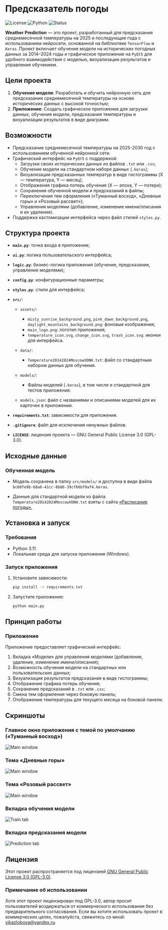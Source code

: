 # Предсказатель погоды

![License](https://img.shields.io/github/license/VitalinaZlo/Trajectory-future2024_Weather_predictor)
![Python](https://img.shields.io/badge/python-3.11-blue)
![Status](https://img.shields.io/badge/status-modification-green)

**Weather Prediction** — это проект, разработанный для предсказания среднемесячной температуры на 2025 и последующие года с использованием нейросети, основанной на библиотеке `TensorFlow` и `Keras`. Проект включает обучение модели на исторических погодных данных за 2014–2024 годы и графическое приложение на `PyQt5` для удобного взаимодействия с моделью, визуализации результатов и управления обучением.


## Цели проекта
1. **Обучение модели**: Разработать и обучить нейронную сеть для предсказания среднемесячной температуры на основе исторических данных с высокой точностью;
2. **Приложение**: Создать графическое приложение для загрузки данных, обучения модели, предсказания температуры и визуализации результатов в виде диаграмм.


## Возможности
- Предсказание среднемесячной температуры на 2025-2030 год с использованием обученной нейронной сети.
- Графический интерфейс на `PyQt5` с поддержкой:
  - Загрузки своих исторических данных из файлов `.txt` или `.csv`;
  - Обучение модели на стандартном наборе данных (`.keras`);
  - Визуализации предсказанных температур в виде гистограммы (X — температура, Y — месяц);
  - Отображения графика потерь обучения (X — эпоха, Y — потери);
  - Сохранения обученной модели и предсказаний в файлы;
  - Переключения тем оформления («Туманный восход», «Дневные горы» и «Розовый рассвет»);
  - Управления моделями (добавление, изменение имени/описания и их удаление).
- Поддержка кастомизации интерфейса через файл стилей `styles.py`.

## Структура проекта

- **`main.py`**: точка входа в приложение;
- **`ui.py`**: логика пользовательского интерфейса;
- **`logic.py`**: бизнес-логика приложения (обучение, предсказание, управление моделями);
- **`config.py`**: конфигурационные параметры;
- **`styles.py`**: стили для интерфейса;

- **`src/`**:

  - `assets/`:
    - `misty_sunrise_background.png`, `pink_dawn_background.png`, `daylight_mountains_background.png`: фоновые изображения;
    - `main_logo.png`: логотип приложения;
    - `temperature_icon.svg`, `change_icon.svg`, `trash_icon.svg`: иконки для интерфейса.

  - `data/`:
    - `Temperature20142024MoscowVDNH.txt`: файл со стандартным набором данных для обучения.

  - `models/`:
    - Файлы моделей (`.keras`), в том числе и стандартной для тестов приложения.

  - `models.json`: файл с названиями и описаниями моделей для их карточек в приложении.

- **`requirements.txt`**: зависимости для приложения.
- **`.gitignore`**: файл для исключения ненужных файлов.
- **`LICENSE`**: лицензия проекта — GNU General Public License 3.0 (GPL-3.0).


## Исходные данные

### Обученная модель
- Модель сохранена в папку `src/models/` и доступна в виде файла `bc60fe9b-68a6-41cc-8b86-39cf66bf0af4.keras`.

- Данные для стандартной модели из файла `Temperature20142024MoscowVDNH.txt` взяты с сайта [«Расписание погоды».](https://rp5.ru/)

## Установка и запуск

### Требования
- Python 3.11.
- Локальная среда для запуска приложения (Windows).

### Запуск приложения
1. Установите зависимости:
    ```bash
    pip install -r requirements.txt
    ```
2. Запустите приложение:
    ```bash
    python main.py
    ```


## Принцип работы

### Приложение
Приложение предоставляет графический интерфейс:
1. Вкладка «Модели» для управления моделями (добавление, удаление, изменение имени/описания);
2. Возможность обучения модели на стандартных или пользовательских данных;
3. Визуализация результатов предсказания в виде гистограммы;
4. Отображение графика потерь обучения;
5. Сохранение предсказаний в `.txt` или `.csv`;
6. Смена тем оформления через боковую панель;
7. Отображение температуры для текущего месяца на боковой панели.

## Скриншоты

### Главное окно приложения с темой по умолчанию («Туманный восход»)
![Main window](screenshots/main_window_1.png)

### Тема «Дневные горы»
![Main window](screenshots/main_window_2.png)

### Тема «Розовый рассвет»
![Main window](screenshots/main_window_3.png)

### Вкладка обучения модели
![Train tab](screenshots/train_tab.png)

### Вкладка предсказания модели
![Prediction tab](screenshots/prediction_tab.png)

## Лицензия
Этот проект распространяется под лицензией [GNU General Public License 3.0 (GPL-3.0)](LICENSE).

### Примечание об использовании
Хотя этот проект лицензирован под GPL-3.0, автор просит пользователей воздержаться от коммерческого использования без предварительного согласования. Если вы хотите использовать проект в коммерческих целях, пожалуйста, свяжитесь со мной: <vikazlobova@yandex.ru>.
